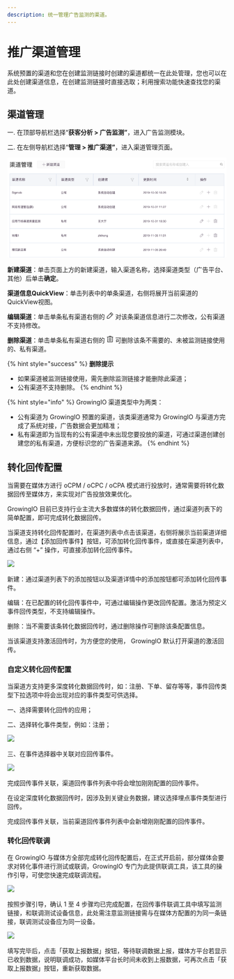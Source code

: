```yaml
---
description: 统一管理广告监测的渠道。
---
```


# 推广渠道管理

系统预置的渠道和您在创建监测链接时创建的渠道都统一在此处管理，您也可以在此处创建渠道信息，在创建监测链接时直接选取；利用搜索功能快速查找您的渠道。

## 渠道管理

一. 在顶部导航栏选择“**获客分析 &gt; 广告监测”**，进入广告监测模块。

二. 在左侧导航栏选择“**管理 &gt; 推广渠道”**，进入渠道管理页面。

![](../../../../.gitbook/assets/image%20%2854%29.png)

**新建渠道**：单击页面上方的新建渠道，输入渠道名称，选择渠道类型（广告平台、其他）后单击**确定**。

**渠道信息QuickView**：单击列表中的单条渠道，右侧将展开当前渠道的QuickView视图。

**编辑渠道**：单击单条私有渠道右侧的 ![](../../../../.gitbook/assets/guang-gao-jian-ce-bian-ji.png) 对该条渠道信息进行二次修改，公有渠道不支持修改。

**删除渠道**：单击单条私有渠道右侧的 ![](../../../../.gitbook/assets/1.png) 可删除该条不需要的、未被监测链接使用的、私有渠道。

{% hint style="success" %}
**删除提示**

* 如果渠道被监测链接使用，需先删除监测链接才能删除此渠道；
* 公有渠道不支持删除。
{% endhint %}

{% hint style="info" %}
GrowingIO 渠道类型中为两类：

* 公有渠道为 GrowingIO 预置的渠道，该类渠道通常为 GrowingIO 与渠道方完成了系统对接，广告数据会更加精准；
* 私有渠道即为当现有的公有渠道中未出现您要投放的渠道，可通过渠道创建创建您的私有渠道，方便标识您的广告渠道来源。
{% endhint %}

## 转化回传配置

当需要在媒体方进行 oCPM / oCPC / oCPA 模式进行投放时，通常需要将转化数据回传至媒体方，来实现对广告投放效果优化。

GrowingIO 目前已支持行业主流大多数媒体的转化数据回传，通过渠道列表下的简单配置，即可完成转化数据回传。

当渠道支持转化回传配置时，在渠道列表中点击该渠道，右侧将展示当前渠道详细信息，通过【添加回传事件】按钮，可添加转化回传事件，或直接在渠道列表中，通过右侧 “+” 操作，可直接添加转化回传事件。

![](https://docs.growingio.com/.gitbook/assets/-LGNxeGABUADKiTWTaEM-LrscuRiNffmnHEFX4ks-Lrsd_ADsiemzOtmo19uimage.png)

新建：通过渠道列表下的添加按钮以及渠道详情中的添加按钮都可添加转化回传事件。

编辑：在已配置的转化回传事件中，可通过编辑操作更改回传配置。激活为预定义事件回传类型，不支持编辑操作。

删除：当不需要该条转化数据回传时，通过删除操作可删除该条配置信息。

当该渠道支持激活回传时，为方便您的使用， GrowingIO 默认打开渠道的激活回传。

### 自定义转化回传配置 <a id="zi-ding-yi-zhuan-hua-hui-chuan-pei-zhi"></a>

当渠道方支持更多深度转化数据回传时，如：注册、下单、留存等等，事件回传类型下拉选项中将会出现对应的事件类型可供选择。

一、选择需要转化回传的应用；

二、选择转化事件类型，例如：注册；

![](https://docs.growingio.com/.gitbook/assets/-LGNxeGABUADKiTWTaEM-LrscuRiNffmnHEFX4ks-Lrse-AkTa3HZvdt2Fh9image.png)

三、在事件选择器中关联对应回传事件。

![](https://docs.growingio.com/.gitbook/assets/-LGNxeGABUADKiTWTaEM-LrscuRiNffmnHEFX4ks-LrsfhOvF9R8NP1iaN6Kimage.png)

完成回传事件关联，渠道回传事件列表中将会增加刚刚配置的回传事件。

在设定深度转化数据回传时，因涉及到关键业务数据，建议选择埋点事件类型进行回传。

完成回传事件关联，当前渠道回传事件列表中会新增刚刚配置的回传事件。

### **转化回传联调** <a id="zhuan-hua-hui-chuan-lian-tiao"></a>

在 GrowingIO 与媒体方全部完成转化回传配置后，在正式开启前，部分媒体会要求对转化事件进行测试或联调，GrowingIO 专门为此提供联调工具，该工具的操作引导，可使您快速完成联调流程。

![](https://docs.growingio.com/.gitbook/assets/-LGNxeGABUADKiTWTaEM-LsQpogmCgsvVyGyHNyc-LsQq1Hs8xjipO2nw7nIimage.png)

按照步骤引导，确认 1 至 4 步骤均已完成配置，在回传事件联调工具中填写监测链接，和联调测试设备信息，此处需注意监测链接需与在媒体方配置的为同一条链接，联调测试设备应为同一设备。

![](https://docs.growingio.com/.gitbook/assets/-LGNxeGABUADKiTWTaEM-LsQpogmCgsvVyGyHNyc-LsQqcOnSHBYgX2XZo9Yimage.png)

填写完毕后，点击「获取上报数据」按钮，等待联调数据上报，媒体方平台若显示已收到数据，说明联调成功，如媒体平台长时间未收到上报数据，可再次点击「获取上报数据」按钮，重新获取数据。

